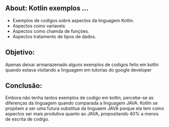 <h2> About: Kotlin exemplos ... </h2> 

- Exemplos de codigos sobre aspectos da linguagem Kotlin.
- Aspectos como variaveis
- Aspectos como chamda de funções.
- Aspectos tratamento de tipos de dados.

<h2> Objetivo: </h2>

<p> Apenas deixar armanazenado alguns exemplos de codigos feito em kotlin quando estava visitando a linguagem em tutorias do google developer</p>


<h2>Conclusão: </h2>

<p> Embora não tenha tantos exemplos de codigo em kotlin, percebe-se as diferenças da linguagem quando comparada a linguagem JAVA. Kotlin se propõem a ser uma futura 
substitua da linguaem JAVA porque ela tem como aspectos ser mais produtiva quanto ao JAVA, propositando 40% a menos de escrita de codigo. </p>
